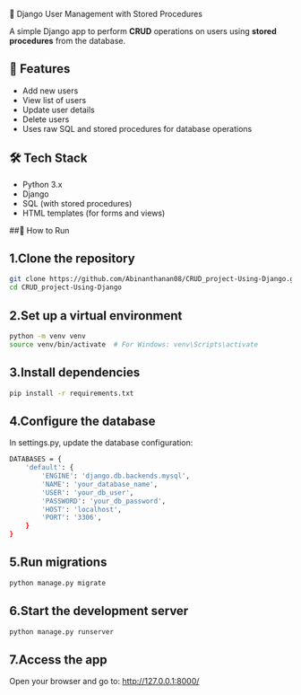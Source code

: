 👤 Django User Management with Stored Procedures

A simple Django app to perform **CRUD** operations on users using **stored procedures** from the database.

## 🔧 Features

- Add new users
- View list of users
- Update user details
- Delete users
- Uses raw SQL and stored procedures for database operations

## 🛠 Tech Stack

- Python 3.x
- Django
- SQL (with stored procedures)
- HTML templates (for forms and views)
  

##🚀 How to Run


## 1.Clone the repository
```bash
git clone https://github.com/Abinanthanan08/CRUD_project-Using-Django.git
cd CRUD_project-Using-Django
```
## 2.Set up a virtual environment
```bash
python -m venv venv
source venv/bin/activate  # For Windows: venv\Scripts\activate
```
## 3.Install dependencies
```bash
pip install -r requirements.txt
```
## 4.Configure the database
In settings.py, update the database configuration:
```bash
DATABASES = {
    'default': {
        'ENGINE': 'django.db.backends.mysql',
        'NAME': 'your_database_name',
        'USER': 'your_db_user',
        'PASSWORD': 'your_db_password',
        'HOST': 'localhost',
        'PORT': '3306',
    }
}
```
## 5.Run migrations
```bash
python manage.py migrate
```
## 6.Start the development server
```bash
python manage.py runserver
```
## 7.Access the app
Open your browser and go to:
http://127.0.0.1:8000/



